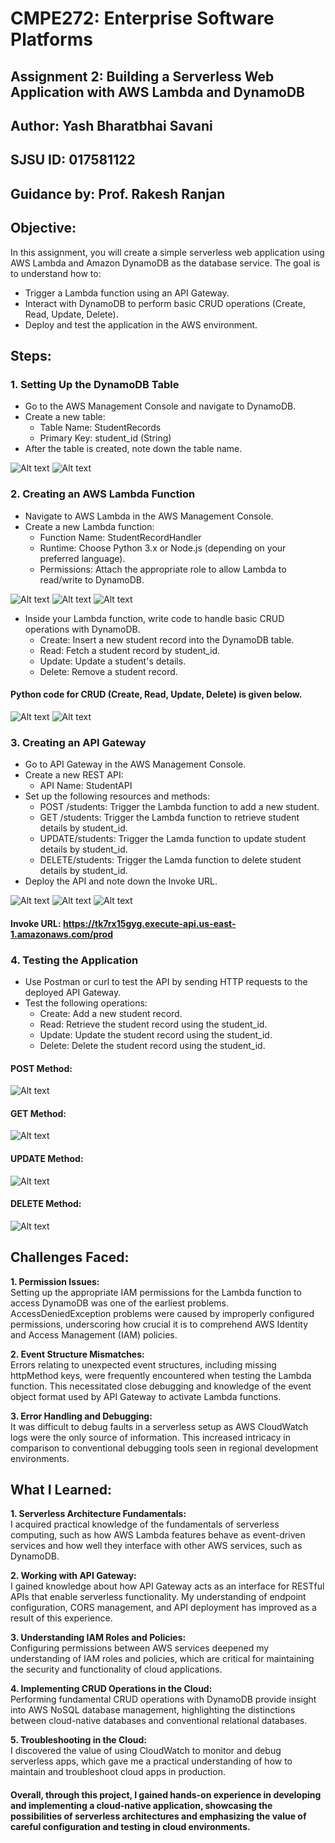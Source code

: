 # CMPE272: Enterprise Software Platforms
## Assignment 2: Building a Serverless Web Application with AWS Lambda and DynamoDB
## Author: Yash Bharatbhai Savani
## SJSU ID: 017581122
## Guidance by: Prof. Rakesh Ranjan
## Objective:
In this assignment, you will create a simple serverless web application using AWS Lambda and Amazon DynamoDB as the database service. The goal is to understand how to:<br>

- Trigger a Lambda function using an API Gateway.
- Interact with DynamoDB to perform basic CRUD operations (Create, Read, Update, Delete).
- Deploy and test the application in the AWS environment.

## Steps:

### 1. Setting Up the DynamoDB Table

- Go to the AWS Management Console and navigate to DynamoDB.
- Create a new table:
  - Table Name: StudentRecords
  - Primary Key: student_id (String)
- After the table is created, note down the table name.

![Alt text](Images/Picture1.png)
![Alt text](Images/Picture2.jpg)

### 2. Creating an AWS Lambda Function

- Navigate to AWS Lambda in the AWS Management Console.
- Create a new Lambda function:
  - Function Name: StudentRecordHandler
  - Runtime: Choose Python 3.x or Node.js (depending on your preferred language).
  - Permissions: Attach the appropriate role to allow Lambda to read/write to DynamoDB.

![Alt text](Images/Picture3.png)
![Alt text](Images/Picture4.png)
![Alt text](Images/Picture5.png)

- Inside your Lambda function, write code to handle basic CRUD operations with DynamoDB.
  - Create: Insert a new student record into the DynamoDB table.
  - Read: Fetch a student record by student_id.
  - Update: Update a student's details.
  - Delete: Remove a student record.
 
#### Python code for CRUD (Create, Read, Update, Delete) is given below.

![Alt text](Images/Picture6.png)
![Alt text](Images/Picture7.png)

### 3. Creating an API Gateway

- Go to API Gateway in the AWS Management Console.
- Create a new REST API:
  - API Name: StudentAPI
- Set up the following resources and methods:
  - POST /students: Trigger the Lambda function to add a new student.
  - GET /students: Trigger the Lambda function to retrieve student details by student_id.
  - UPDATE/students: Trigger the Lamda function to update student details by student_id.
  - DELETE/students: Trigger the Lamda function to delete student details by student_id.
- Deploy the API and note down the Invoke URL.

![Alt text](Images/Picture8.jpg)
![Alt text](Images/Picture9.jpg)
![Alt text](Images/Picture10.jpg)

#### Invoke URL: https://tk7rx15gyg.execute-api.us-east-1.amazonaws.com/prod 

### 4. Testing the Application

- Use Postman or curl to test the API by sending HTTP requests to the deployed API Gateway.
- Test the following operations:
  - Create: Add a new student record.
  - Read: Retrieve the student record using the student_id.
  - Update: Update the student record using the student_id.
  - Delete: Delete the student record using the student_id.
 
#### POST Method:

![Alt text](Images/Picture11.jpg)

#### GET Method:

![Alt text](Images/Picture12.png)

#### UPDATE Method:

![Alt text](Images/Picture13.png)

#### DELETE Method:

![Alt text](Images/Picture14.png)

## Challenges Faced:

**1.	Permission Issues:**<br>
Setting up the appropriate IAM permissions for the Lambda function to access DynamoDB was one of the earliest problems. AccessDeniedException problems were caused by improperly configured permissions, underscoring how crucial it is to comprehend AWS Identity and Access Management (IAM) policies.

**2.	Event Structure Mismatches:**<br>
Errors relating to unexpected event structures, including missing httpMethod keys, were frequently encountered when testing the Lambda function. This necessitated close debugging and knowledge of the event object format used by API Gateway to activate Lambda functions.

**3.	Error Handling and Debugging:**<br>
It was difficult to debug faults in a serverless setup as AWS CloudWatch logs were the only source of information. This increased intricacy in comparison to conventional debugging tools seen in regional development environments.

## What I Learned:

**1.	Serverless Architecture Fundamentals:**<br>
I acquired practical knowledge of the fundamentals of serverless computing, such as how AWS Lambda features behave as event-driven services and how well they interface with other AWS services, such as DynamoDB.

**2.	Working with API Gateway:**<br>
I gained knowledge about how API Gateway acts as an interface for RESTful APIs that enable serverless functionality. My understanding of endpoint configuration, CORS management, and API deployment has improved as a result of this experience.

**3.	Understanding IAM Roles and Policies:**<br>
Configuring permissions between AWS services deepened my understanding of IAM roles and policies, which are critical for maintaining the security and functionality of cloud applications.

**4.	Implementing CRUD Operations in the Cloud:**<br>
Performing fundamental CRUD operations with DynamoDB provide insight into AWS NoSQL database management, highlighting the distinctions between cloud-native databases and conventional relational databases.

**5.	Troubleshooting in the Cloud:**<br>
I discovered the value of using CloudWatch to monitor and debug serverless apps, which gave me a practical understanding of how to maintain and troubleshoot cloud apps in production.


#### Overall, through this project, I gained hands-on experience in developing and implementing a cloud-native application, showcasing the possibilities of serverless architectures and emphasizing the value of careful configuration and testing in cloud environments.



